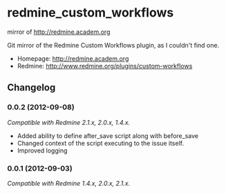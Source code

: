 redmine_custom_workflows
========================

mirror of http://redmine.academ.org

Git mirror of the Redmine Custom Workflows plugin, as I couldn't find one.
* Homepage: http://redmine.academ.org
* Redmine: http://www.redmine.org/plugins/custom-workflows

Changelog
---------

### 0.0.2 (2012-09-08)

_Compatible with Redmine 2.1.x, 2.0.x, 1.4.x._

* Added ability to define after_save script along with before_save
* Changed context of the script executing to the issue itself.
* Improved logging

### 0.0.1 (2012-09-03)

_Compatible with Redmine 1.4.x, 2.0.x, 2.1.x._

